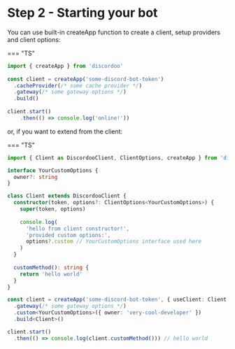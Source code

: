 # Step 2 - Starting your bot
You can use built-in createApp function to create a client, setup providers and client options:

=== "TS"
```ts
import { createApp } from 'discordoo'
 
const client = createApp('some-discord-bot-token')
  .cacheProvider(/* some cache provider */)
  .gateway(/* some gateway options */)
  .build()
 
client.start()
    .then(() => console.log('online!'))
```

or, if you want to extend from the client:

=== "TS"
```ts
import { Client as DiscordooClient, ClientOptions, createApp } from 'discordoo'

interface YourCustomOptions {
  owner?: string
}

class Client extends DiscordooClient {
  constructor(token, options?: ClientOptions<YourCustomOptions>) {
    super(token, options)
    
    console.log(
      'hello from client constructor!',
      'provided custom options:',
      options?.custom // YourCustomOptions interface used here
    )
  }
  
  customMethod(): string {
    return 'hello world'
  }
}

const client = createApp('some-discord-bot-token', { useClient: Client })
  .gateway(/* some gateway options */)
  .custom<YourCustomOptions>({ owner: 'very-cool-developer' })
  .build<Client>()

client.start()
  .then(() => console.log(client.customMethod())) // hello world
```
